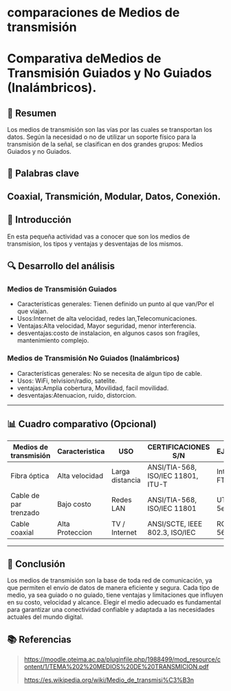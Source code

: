 # comparaciones de Medios de transmisión 

# Comparativa deMedios de Transmisión Guiados y No Guiados (Inalámbricos).

## 📝 Resumen

Los medios de transmisión son las vías por las cuales se transportan los datos. Según la necesidad o no de utilizar un soporte físico para la transmisión de la señal, se clasifican en dos grandes grupos:
Medios Guiados y no Guiados. 
## 🔑 Palabras clave

Coaxial, Transmición, Modular, Datos, Conexión. 
---

## 🎯 Introducción


En esta pequeña actividad vas a conocer que son los medios de transmision, los tipos y ventajas y desventajas de los mismos. 

## 🔍 Desarrollo del análisis

### Medios de Transmisión Guiados
- Características generales: Tienen definido un punto al que van/Por el que viajan.
- Usos:Internet de alta velocidad, redes lan,Telecomunicaciones.
- Ventajas:Alta velocidad, Mayor seguridad, menor interferencia. 
- desventajas:costo de instalacion, en algunos casos son fragiles, mantenimiento complejo. 

### Medios de Transmisión No Guiados (Inalámbricos)
- Características generales: No se necesita de algun tipo de cable. 
- Usos: WiFi, telvision/radio, satelite. 
- ventajas:Amplia cobertura, Movilidad, facil movilidad. 
- desventajas:Atenuacion, ruido, distorcion.

---

## 📊 Cuadro comparativo (Opcional)

| Medios de transmisión | Caracteristica| USO  | CERTIFICACIONES S/N  |EJEMPLOS|
|-----------------------|---------------|------|----------------------|--------|
| Fibra óptica|Alta velocidad |Larga distancia|ANSI/TIA-568, ISO/IEC 11801, ITU-T|Internet FTTH|
| Cable de par trenzado |Bajo costo|Redes LAN|ANSI/TIA-568, ISO/IEC 11801|UTP Cat 5e|
| Cable coaxial|Alta Proteccion|TV / Internet|ANSI/SCTE, IEEE 802.3, ISO/IEC|RG-6,RG-56|

---
## 🧠 Conclusión

Los medios de transmisión son la base de toda red de comunicación, ya que permiten el envío de datos de manera eficiente y segura. Cada tipo de medio, ya sea guiado o no guiado, tiene ventajas y limitaciones que influyen en su costo, velocidad y alcance. Elegir el medio adecuado es fundamental para garantizar una conectividad confiable y adaptada a las necesidades actuales del mundo digital.

## 📚 Referencias
>https://moodle.oteima.ac.pa/pluginfile.php/1988499/mod_resource/content/1/TEMA%202%20MEDIOS%20DE%20TRANSMICION.pdf
>
>https://es.wikipedia.org/wiki/Medio_de_transmisi%C3%B3n
